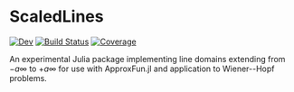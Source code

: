 # ScaledLines

[![Dev](https://img.shields.io/badge/docs-dev-blue.svg)](https://mjp98.github.io/ScaledLines.jl/dev)
[![Build Status](https://github.com/mjp98/ScaledLines.jl/actions/workflows/CI.yml/badge.svg?branch=main)](https://github.com/mjp98/ScaledLines.jl/actions/workflows/CI.yml?query=branch%3Amain)
[![Coverage](https://codecov.io/gh/mjp98/ScaledLines.jl/branch/main/graph/badge.svg)](https://codecov.io/gh/mjp98/ScaledLines.jl)

An experimental Julia package implementing line domains extending from $-a\infty$ to $+a\infty$ for use with ApproxFun.jl and application to Wiener--Hopf problems.
